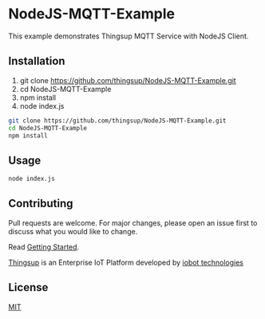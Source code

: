 # NodeJS-MQTT-Example

This example demonstrates Thingsup MQTT Service with NodeJS Client.

## Installation

1. git clone https://github.com/thingsup/NodeJS-MQTT-Example.git
2. cd NodeJS-MQTT-Example
3. npm install
4. node index.js

```bash
git clone https://github.com/thingsup/NodeJS-MQTT-Example.git
cd NodeJS-MQTT-Example
npm install
```

## Usage

```bash
node index.js
```

## Contributing
Pull requests are welcome. For major changes, please open an issue first to discuss what you would like to change.

Read [Getting Started](https://thingsup.io/getting-started/).

[Thingsup](https://thingsup.io) is an Enterprise IoT Platform developed by [iobot technologies](https://www.iobot.in) 

## License
[MIT](https://choosealicense.com/licenses/mit/)
